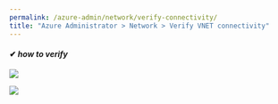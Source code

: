 ```yaml
---
permalink: /azure-admin/network/verify-connectivity/
title: "Azure Administrator > Network > Verify VNET connectivity"
---
```

#### ✔ _how to verify_

![](/study-reference/assets/images/network/1.6.png)

![](/study-reference/assets/images/network/1.7.png)